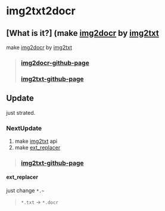 # img2txt2docr

## [What is it?] (make [img2docr](https://github.com/Tax0787/DOCR/tree/main/DOCR/img2txt2docr) by [img2txt](https://github.com/Tax0787/DOCR/tree/main/DOCR/README.md#Parts)
make [img2docr](https://github.com/Tax0787/DOCR/tree/main/DOCR/img2txt2docr) by [img2txt](https://github.com/Tax0787/DOCR/tree/main/img2txt)
> ### [img2docr-github-page](https://Tax0787.github.io/DOCR/DOCR/img2docr)
> ### [img2txt-github-page](https://Tax0787.github.io/DOCR/img2txt)

## Update

just strated.

### NextUpdate

1. make [img2txt](https://github.com/Tax0787/DOCR/tree/main/img2txt) api
2. make [ext_replacer](.#ext_replacer)

> ### [img2txt-github-page](https://Tax0787.github.io/DOCR/img2txt)

#### ext_replacer

just change `*.~`
> `*.txt` -> `*.docr`